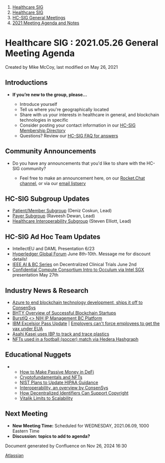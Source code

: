 1. [Healthcare SIG](index.html)
2. [Healthcare SIG](Healthcare-SIG_20545573.html)
3. [HC-SIG General Meetings](HC-SIG-General-Meetings_20545763.html)
4. [2021 Meeting Agenda and Notes](2021-Meeting-Agenda-and-Notes_20556147.html)

# Healthcare SIG : 2021.05.26 General Meeting Agenda

Created by Mike McCoy, last modified on May 26, 2021

## **Introductions**

- **If you’re new to the group, please…**
  
  - Introduce yourself
  - Tell us where you're geographically located
  - Share with us your interests in healthcare in general, and blockchain technologies in specific
  - Consider posting your contact information in our [HC-SIG Membership Directory](https://lf-hyperledger.atlassian.net/wiki/display/HCSIG/Membership+Directory)
  - Questions? Review our [HC-SIG FAQ for answers](https://lf-hyperledger.atlassian.net/wiki/display/HCSIG/HC-SIG+FAQ)

## **Community Announcements**

- Do you have any announcements that you'd like to share with the HC-SIG community?
  
  - Feel free to make an announcement here, on our [Rocket.Chat channel](https://chat.hyperledger.org/channel/healthcare-sig), or via our [email listserv](https://lists.hyperledger.org/g/healthcare-sig)

## **HC-SIG Subgroup Updates**

- [Patient/Member Subgroup](https://lf-hyperledger.atlassian.net/wiki/display/HCSIG/HC-SIG+-+Patient+Subgroup) (Deniz Coskun, Lead)
- [Payer Subgroup](https://lf-hyperledger.atlassian.net/wiki/display/HCSIG/HC-SIG+-+Payer+Subgroup) (Raveesh Dewan, Lead)
- [Healthcare Interoperability Subgroup](https://lf-hyperledger.atlassian.net/wiki/display/HCSIG/HC-SIG+-+Healthcare+Interoperability+Subgroup) (Steven Elliott, Lead)

## **HC-SIG Ad Hoc Team Updates**

- IntellectEU and DAML Presentation 6/23
- [Hyperledger Global Forum](https://events.linuxfoundation.org/hyperledger-global-forum/) June 8th-10th. Message me for discount details!
- [IEEE AI &amp; BC Series](https://attend.ieee.org/healthcare-blockchain-ai/program/) on Decentralized Clinical Trials June 2nd
- [Confidential Compute Consortium Intro to Occulum via Intel SGX](https://confidentialcomputing.io/webinar-occlum/) presentation May 27th

## **Industry News &amp; Research**

- [Azure to end blockchain technology development, ships it off to ConsenSys](https://www.zdnet.com/article/microsoft-is-shutting-down-its-azure-blockchain-service/#:~:text=%29%20%7C%20Topic%3A%20Blockchain-,Microsoft%20is%20shutting%20down%20its,Service%20on%20September%2010%2C%202021.&text=In%20late%20January%202016%2C%20Microsoft,Blockchain%20technology%20from%20virtual%20machines.)
- [BHTY Overview of Successful Blockchain Startups](https://blockchainhealthcaretoday.com/index.php/journal/article/view/166/217)
- [BurstIQ &lt;&gt; NIH IP Management BC Platform](https://www.prnewswire.com/news-releases/burstiq-and-the-national-center-for-advancing-translational-sciences-ncats-at-the-national-institutes-of-health-nih-collaborate-to-apply-blockchain-to-intellectual-property-management-301298469.html)
- [IBM Excelsior Pass Update](https://www.timesunion.com/news/article/Excelsior-Pass-rejecting-many-who-have-been-16189270.php) | [Employers can't force employees to get the vax under EUA](https://www.statnews.com/2021/02/23/federal-law-prohibits-employers-and-others-from-requiring-vaccination-with-a-covid-19-vaccine-distributed-under-an-eua/)
- [Asahi Kasei uses IBP to track and trace plastics](https://www.ledgerinsights.com/asahi-kasei-trials-plastic-traceability-platform-with-ibm-blockchain/)
- [NFTs used in a football (soccer) match via Hedera Hashgraph](https://hedera.com/blog/animoca-brands-and-hedera-announce-helix-warp-and-nft-based-football-game)

## **Educational Nuggets**

- - [How to Make Passive Money in DeFi](https://docs.google.com/document/d/1kymgiW7u7YueKie_koN_hY5jtO2MYQgJEpibrxBr_NU/edit)
  - [Cryptofundamentals and NFTs](https://docs.google.com/presentation/d/1sUpk0gbvRQelH0MUIOqjNeGe8nwRH4mhrhDHmI6qh4M/edit#slide=id.gbfbce9e29a_0_684)
  - [NIST Plans to Update HIPAA Guidance](https://www.natlawreview.com/article/nist-plans-to-update-hipaa-security-guidance-asks-comments)
  - [Interoperability, an overview by ConsenSys](https://consensys.net/blog/news/blockchain-interoperability-an-overview-of-the-current-research/?utm_campaign=ConsenSys%20Newsletter&utm_source=hs_email&utm_medium=email&_hsenc=p2ANqtz-9SihTMQPP2by9t6cIS5O5xK6Re-Qg5rqV-5GTFtMD7U0_LjH_7TNB95-VD2Q8FpEeBQCI2)
  - [How Decentralized Identifiers Can Support Copyright](https://posth.medium.com/how-decentralised-identifiers-and-blockchains-can-support-the-copyright-infrastructure-95d81ee154d3)
  - [Vitalik Limits to Scalability](https://vitalik.ca/general/2021/05/23/scaling.html)

## **Next Meeting**

- **New Meeting Time:** Scheduled for WEDNESDAY, 2021.06.09, 1000 Eastern Time
- **Discussion: topics to add to agenda?**

Document generated by Confluence on Nov 26, 2024 16:30

[Atlassian](http://www.atlassian.com/)
